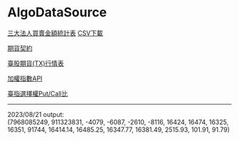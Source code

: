 # AlgoDataSource

[三大法人買賣金額統計表](https://www.twse.com.tw/zh/trading/foreign/bfi82u.html)
[CSV下載](https://www.twse.com.tw/fund/BFI82U?response=csv&dayDate=20230811&type=day)

[期貨契約](https://www.taifex.com.tw/cht/3/futContractsDate)

[臺股期貨(TX)行情表](https://www.taifex.com.tw/cht/3/futDailyMarketReport)

[加權指數API](https://mis.twse.com.tw/stock/api/getStockInfo.jsp?json=1&delay=0&ex_ch=tse_t00.tw)

[臺指選擇權Put/Call比](https://www.taifex.com.tw/cht/3/pcRatio)
___
2023/08/21 output:<br>
(7968085249, 911323831, -4079, -6087, -2610, -8116, 16424, 16474, 16325, 16351, 91744, 16414.14, 16485.25, 16347.77, 16381.49, 2515.93, 101.91, 91.79)
